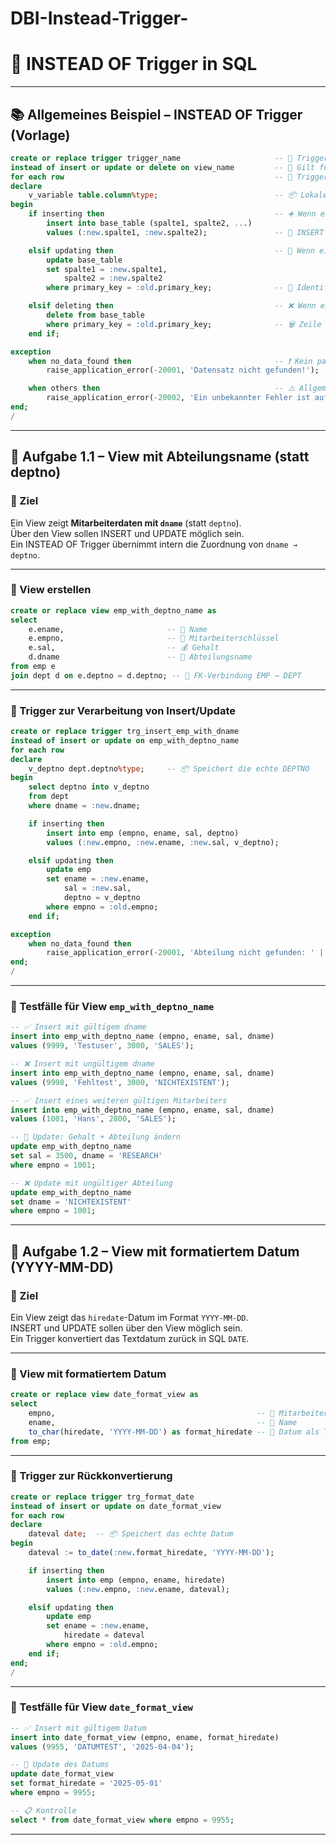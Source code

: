 # DBI-Instead-Trigger-


# 🧠 INSTEAD OF Trigger in SQL

---

## 📚 Allgemeines Beispiel – INSTEAD OF Trigger (Vorlage)

```sql
create or replace trigger trigger_name                     -- 🔸 Trigger wird erstellt oder ersetzt
instead of insert or update or delete on view_name         -- 🔸 Gilt für eine View – ersetzt DML-Operationen (INSERT/UPDATE/DELETE)
for each row                                               -- 🔸 Trigger wird für jede betroffene Zeile einzeln ausgeführt
declare
    v_variable table.column%type;                          -- 📦 Lokale Variable, z. B. zum Zwischenspeichern
begin
    if inserting then                                      -- ➕ Wenn ein INSERT erfolgt
        insert into base_table (spalte1, spalte2, ...)
        values (:new.spalte1, :new.spalte2);               -- 🧾 INSERT in Basistabelle

    elsif updating then                                    -- 🔁 Wenn ein UPDATE erfolgt
        update base_table
        set spalte1 = :new.spalte1,
            spalte2 = :new.spalte2
        where primary_key = :old.primary_key;              -- 🎯 Identifikation über Primärschlüssel

    elsif deleting then                                    -- ❌ Wenn ein DELETE erfolgt
        delete from base_table
        where primary_key = :old.primary_key;              -- 🗑️ Zeile löschen
    end if;

exception
    when no_data_found then                                -- ❗ Kein passender Datensatz gefunden
        raise_application_error(-20001, 'Datensatz nicht gefunden!');

    when others then                                       -- ⚠️ Allgemeiner Fehler
        raise_application_error(-20002, 'Ein unbekannter Fehler ist aufgetreten!');
end;
/
```

---

## 🧠 Aufgabe 1.1 – View mit Abteilungsname (statt deptno)

### 🎯 Ziel

Ein View zeigt **Mitarbeiterdaten mit `dname`** (statt `deptno`).  
Über den View sollen INSERT und UPDATE möglich sein.  
Ein INSTEAD OF Trigger übernimmt intern die Zuordnung von `dname → deptno`.

---

### 👀 View erstellen

```sql
create or replace view emp_with_deptno_name as
select
    e.ename,                       -- 🧑 Name
    e.empno,                       -- 🔢 Mitarbeiterschlüssel
    e.sal,                         -- 💰 Gehalt
    d.dname                        -- 🏢 Abteilungsname
from emp e
join dept d on e.deptno = d.deptno; -- 🔗 FK-Verbindung EMP → DEPT
```

---

### 🔄 Trigger zur Verarbeitung von Insert/Update

```sql
create or replace trigger trg_insert_emp_with_dname
instead of insert or update on emp_with_deptno_name
for each row
declare
    v_deptno dept.deptno%type;     -- 📦 Speichert die echte DEPTNO
begin
    select deptno into v_deptno
    from dept
    where dname = :new.dname;

    if inserting then
        insert into emp (empno, ename, sal, deptno)
        values (:new.empno, :new.ename, :new.sal, v_deptno);

    elsif updating then
        update emp
        set ename = :new.ename,
            sal = :new.sal,
            deptno = v_deptno
        where empno = :old.empno;
    end if;

exception
    when no_data_found then
        raise_application_error(-20001, 'Abteilung nicht gefunden: ' || :new.dname);
end;
/
```

---

### 🧪 Testfälle für View `emp_with_deptno_name`

```sql
-- ✅ Insert mit gültigem dname
insert into emp_with_deptno_name (empno, ename, sal, dname)
values (9999, 'Testuser', 3000, 'SALES');

-- ❌ Insert mit ungültigem dname
insert into emp_with_deptno_name (empno, ename, sal, dname)
values (9998, 'Fehltest', 3000, 'NICHTEXISTENT');

-- ✅ Insert eines weiteren gültigen Mitarbeiters
insert into emp_with_deptno_name (empno, ename, sal, dname)
values (1001, 'Hans', 2800, 'SALES');

-- 🔁 Update: Gehalt + Abteilung ändern
update emp_with_deptno_name
set sal = 3500, dname = 'RESEARCH'
where empno = 1001;

-- ❌ Update mit ungültiger Abteilung
update emp_with_deptno_name
set dname = 'NICHTEXISTENT'
where empno = 1001;
```

---

## 🧠 Aufgabe 1.2 – View mit formatiertem Datum (YYYY-MM-DD)

### 🎯 Ziel

Ein View zeigt das `hiredate`-Datum im Format `YYYY-MM-DD`.  
INSERT und UPDATE sollen über den View möglich sein.  
Ein Trigger konvertiert das Textdatum zurück in SQL `DATE`.

---

### 👀 View mit formatiertem Datum

```sql
create or replace view date_format_view as
select
    empno,                                             -- 🔢 Mitarbeiter-ID
    ename,                                             -- 🧑 Name
    to_char(hiredate, 'YYYY-MM-DD') as format_hiredate -- 📅 Datum als Text
from emp;
```

---

### 🔄 Trigger zur Rückkonvertierung

```sql
create or replace trigger trg_format_date 
instead of insert or update on date_format_view
for each row
declare
    dateval date;  -- 📦 Speichert das echte Datum
begin
    dateval := to_date(:new.format_hiredate, 'YYYY-MM-DD');

    if inserting then
        insert into emp (empno, ename, hiredate)
        values (:new.empno, :new.ename, dateval);

    elsif updating then
        update emp
        set ename = :new.ename,
            hiredate = dateval
        where empno = :old.empno;
    end if;
end;
/
```

---

### 🧪 Testfälle für View `date_format_view`

```sql
-- ✅ Insert mit gültigem Datum
insert into date_format_view (empno, ename, format_hiredate)
values (9955, 'DATUMTEST', '2025-04-04');

-- 🔁 Update des Datums
update date_format_view
set format_hiredate = '2025-05-01'
where empno = 9955;

-- 📋 Kontrolle
select * from date_format_view where empno = 9955;
```

---

